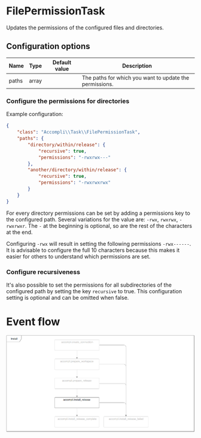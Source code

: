 # FilePermissionTask

Updates the permissions of the configured files and directories.

## Configuration options

| Name | Type | Default value | Description |
|------|------|---------------|-------------|
| paths | array |  | The paths for which you want to update the permissions. |

### Configure the permissions for directories
Example configuration:
```json
{
    "class": "Accompli\\Task\\FilePermissionTask",
    "paths": {
        "directory/within/release": {
            "recursive": true,
            "permissions": "-rwxrwx---"
        },
        "another/directory/within/release": {
            "recursive": true,
            "permissions": "-rwxrwxrwx"
        }
    }
}
```

For every directory permissions can be set by adding a permissions key to the configured path. Several variations for the value are:
`-rwx`, `rwxrwx`, `-rwxrwxr`. The `-` at the beginning is optional, so are the rest of the characters at the end.

Configuring `-rwx` will result in setting the following permissions `-rwx------`. It is advisable to configure the full 10 characters because this makes it easier for others to understand which permissions are set.

### Configure recursiveness
It's also possible to set the permissions for all subdirectories of the configured path by setting the key `recursive` to true. This configuration setting is optional and can be omitted when false.

# Event flow
![Flowchart with highlighted events the FilePermissionTask is listening to](../images/event-flows/FilePermissionTask.png)
